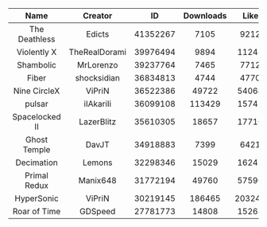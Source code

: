 | Name | Creator | ID | Downloads | Likes |
|:---:|:---:|:---:|:---:|:---:|
| The Deathless | Edicts | 41352267 | 7105 | 92122
| Violently X | TheRealDorami | 39976494 | 9894 | 112487
| Shambolic | MrLorenzo | 39237764 | 7465 | 77123
| Fiber | shocksidian | 36834813 | 4744 | 47705
| Nine CircleX | ViPriN | 36522386 | 49722 | 540644
| pulsar | iIAkariIi | 36099108 | 113429 | 157472
| Spacelocked II | LazerBlitz | 35610305 | 18657 | 177163
| Ghost Temple | DavJT | 34918883 | 7399 | 64215
| Decimation | Lemons | 32298346 | 15029 | 162427
| Primal Redux | Manix648 | 31772194 | 49760 | 575968
| HyperSonic | ViPriN | 30219145 | 186465 | 2032431
| Roar of Time | GDSpeed | 27781773 | 14808 | 152681
